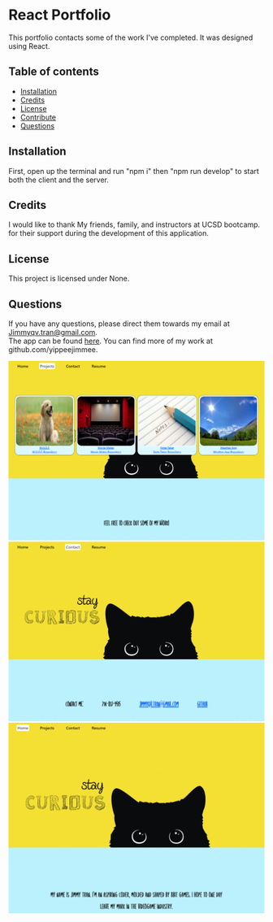 # React Portfolio

This portfolio contacts some of the work I've completed. It was designed using React.

## Table of contents

- [Installation](#installation)
- [Credits](#credits)
- [License](#license)
- [Contribute](#contribute)
- [Questions](#questions)

## Installation

First, open up the terminal and run "npm i" then "npm run develop" to start both the client and the server.

## Credits

I would like to thank My friends, family, and instructors at UCSD bootcamp. for their support during the development of this application.

## License

This project is licensed under None.

## Questions

If you have any questions, please direct them towards my email at Jimmyqv.tran@gmail.com.  
The app can be found <a href="https://yippeejimmee.github.io/react-portfolio/">here</a>. You can find more of my work at github.com/yippeejimmee.

![alt text](./src/components/img/one.png)
![alt text](./src/components/img/two.png)
![alt text](./src/components/img/three.png)
